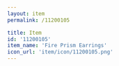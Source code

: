 ```yaml
---
layout: item
permalink: /11200105

title: Item
id: '11200105'
item_name: 'Fire Prism Earrings'
icon_url: 'item/icon/11200105.png'
---
```

